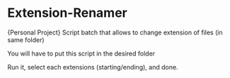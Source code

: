 # Extension-Renamer
{Personal Project} Script batch that allows to change extension of files (in same folder)

You will have to put this script in the desired folder

Run it, select each extensions (starting/ending), and done.
